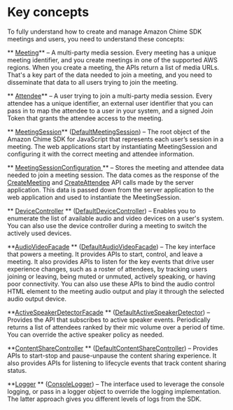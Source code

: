 # Key concepts<a name="key-concepts"></a>

To fully understand how to create and manage Amazon Chime SDK meetings and users, you need to understand these concepts:

 ** [Meeting](https://docs.aws.amazon.com/chime/latest/APIReference/API_Meeting.html)** – A multi\-party media session\. Every meeting has a unique meeting identifier, and you create meetings in one of the supported AWS regions\. When you create a meeting, the APIs return a list of media URLs\. That's a key part of the data needed to join a meeting, and you need to disseminate that data to all users trying to join the meeting\.

 ** [Attendee](https://docs.aws.amazon.com/chime/latest/APIReference/API_Attendee.html)** – A user trying to join a multi\-party media session\. Every attendee has a unique identifier, an external user identifier that you can pass in to map the attendee to a user in your system, and a signed Join Token that grants the attendee access to the meeting\.

** [MeetingSession](https://aws.github.io/amazon-chime-sdk-js/interfaces/meetingsession.html)** \([DefaultMeetingSession](https://aws.github.io/amazon-chime-sdk-js/classes/defaultmeetingsession.html)\) – The root object of the Amazon Chime SDK for JavaScript that represents each user’s session in a meeting\. The web applications start by instantiating MeetingSession and configuring it with the correct meeting and attendee information\.

** [ MeetingSessionConfiguration ](https://aws.github.io/amazon-chime-sdk-js/classes/meetingsessionconfiguration.html) ** – Stores the meeting and attendee data needed to join a meeting session\. The data comes as the response of the [CreateMeeting](https://docs.aws.amazon.com/chime/latest/APIReference/API_CreateMeeting.html) and [CreateAttendee](https://docs.aws.amazon.com/chime/latest/APIReference/API_CreateAttendee.html) API calls made by the server application\. This data is passed down from the server application to the web application and used to instantiate the MeetingSession\.

** [DeviceController](https://aws.github.io/amazon-chime-sdk-js/interfaces/devicecontroller.html) ** \([DefaultDeviceController](https://aws.github.io/amazon-chime-sdk-js/classes/defaultdevicecontroller.html)\) – Enables you to enumerate the list of available audio and video devices on a user's system\. You can also use the device controller during a meeting to switch the actively used devices\.

**[AudioVideoFacade](https://aws.github.io/amazon-chime-sdk-js/interfaces/audiovideofacade.html) ** \([DefaultAudioVideoFacade](https://aws.github.io/amazon-chime-sdk-js/classes/defaultaudiovideofacade.html)\) – The key interface that powers a meeting\. It provides APIs to start, control, and leave a meeting\. It also provides APIs to listen for the key events that drive user experience changes, such as a roster of attendees, by tracking users joining or leaving, being muted or unmuted, actively speaking, or having poor connectivity\. You can also use these APIs to bind the audio control HTML element to the meeting audio output and play it through the selected audio output device\.

**[ActiveSpeakerDetectorFacade](https://aws.github.io/amazon-chime-sdk-js/interfaces/activespeakerdetectorfacade.html) ** \([DefaultActiveSpeakerDetector](https://aws.github.io/amazon-chime-sdk-js/classes/defaultactivespeakerdetector.html)\) – Provides the API that subscribes to active speaker events\. Periodically returns a list of attendees ranked by their mic volume over a period of time\. You can override the active speaker policy as needed\.

**[ContentShareController](https://aws.github.io/amazon-chime-sdk-js/interfaces/contentsharecontroller.html) ** \([DefaultContentShareController](https://aws.github.io/amazon-chime-sdk-js/classes/defaultcontentsharecontroller.html)\) – Provides APIs to start\-stop and pause\-unpause the content sharing experience\. It also provides APIs for listening to lifecycle events that track content sharing status\.

**[Logger](https://aws.github.io/amazon-chime-sdk-js/interfaces/logger.html) ** \([ConsoleLogger](https://aws.github.io/amazon-chime-sdk-js/classes/consolelogger.html)\) – The interface used to leverage the console logging, or pass in a logger object to override the logging implementation\. The latter approach gives you different levels of logs from the SDK\.